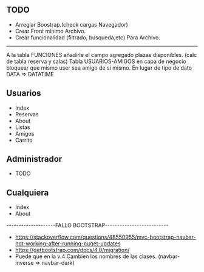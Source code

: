 ## TODO
* Arreglar Boostrap.(check cargas Navegador)
* Crear Front mínimo Archivo.
* Crear funcionalidad (filtrado, busqueda,etc) Para Archivo.

--------------

A la tabla FUNCIONES añadirle el campo agregado plazas disponibles. (calc de tabla reserva y salas)
Tabla USUARIOS-AMIGOS en capa de negocio bloquear que mismo user sea amigo de si mismo.
En lugar de tipo de dato DATA => DATATIME

## Usuarios

- Index
- Reservas 
- About
- Listas
- Amigos
- Carrito
   
## Administrador

- TODO

## Cualquiera

- Index
- About


--------------------FALLO BOOTSTRAP--------------------------
* https://stackoverflow.com/questions/48550955/mvc-bootstrap-navbar-not-working-after-running-nuget-updates
* https://getbootstrap.com/docs/4.0/migration/
* Puede que en la v.4 Cambien los nombres de las clases. (navbar-inverse => navbar-dark)
